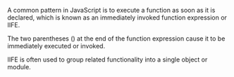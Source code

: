 A common pattern in JavaScript is to execute a function as soon as it is declared, which is known as an immediately invoked function expression or IIFE.

The two parentheses () at the end of the function expression cause it to be immediately executed or invoked. 

IIFE is often used to group related functionality into a single object or module. 

